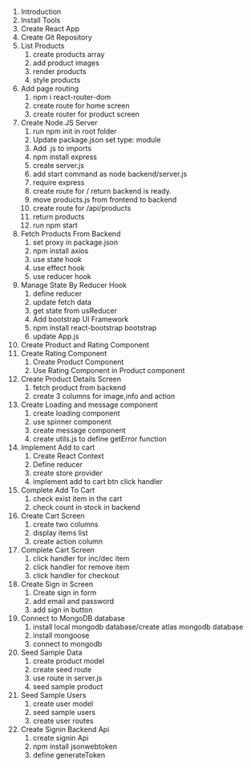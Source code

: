 1. Introduction
2. Install Tools
3. Create React App
4. Create Git Repository
5. List Products
   1. create products array
   2. add product images
   3. render products
   4. style products
6. Add page routing
   1. npm i react-router-dom
   2. create route for home screen
   3. create router for product screen
7. Create Node.JS Server
   1. run npm init in root folder
   2. Update package.json set type: module
   3. Add .js to imports
   4. npm install express
   5. create server.js
   6. add start command as node backend/server.js
   7. require express
   8. create route for / return backend is ready.
   9. move products.js from frontend to backend
   10. create route for /api/products
   11. return products
   12. run npm start
8. Fetch Products From Backend
   1. set proxy in package.json
   2. npm install axios
   3. use state hook
   4. use effect hook
   5. use reducer hook
9. Manage State By Reducer Hook
   1. define reducer
   2. update fetch data
   3. get state from usReducer
   4. Add bootstrap UI Framework
   5. npm install react-bootstrap bootstrap
   6. update App.js
10. Create Product and Rating Component
11. Create Rating Component
    1. Create Product Component
    2. Use Rating Component in Product component
12. Create Product Details Screen
    1. fetch product from backend
    2. create 3 columns for image,info and action
13. Create Loading and message component
    1. create loading component
    2. use spinner component
    3. create message component
    4. create utils.js to define getError function
14. Implement Add to cart
    1. Create React Context
    2. Define reducer
    3. create store provider
    4. implement add to cart btn click handler
15. Complete Add To Cart
    1. check exist item in the cart
    2. check count in stock in backend
16. Create Cart Screen
    1. create two columns
    2. display items list
    3. create action column
17. Complete Cart Screen
    1. click handler for inc/dec item
    2. click handler for remove item
    3. click handler for checkout
18. Create Sign in Screen
    1. Create sign in form
    2. add email and password
    3. add sign in button
19. Connect to MongoDB database
    1. install local mongodb database/create atlas mongodb database
    2. install mongoose
    3. connect to mongodb
20. Seed Sample Data
    1. create product model
    2. create seed route
    3. use route in server.js
    4. seed sample product
21. Seed Sample Users
    1. create user model
    2. seed sample users
    3. create user routes
22. Create Signin Backend Api
    1. create signin Api
    2. npm install jsonwebtoken
    3. define generateToken
